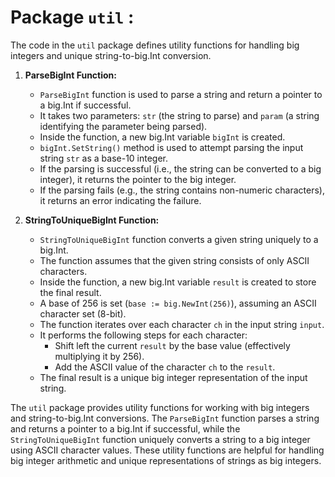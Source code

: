 # Package `util` :

The code in the `util` package defines utility functions for handling big integers and unique string-to-big.Int conversion.

1. **ParseBigInt Function:**
   - `ParseBigInt` function is used to parse a string and return a pointer to a big.Int if successful.
   - It takes two parameters: `str` (the string to parse) and `param` (a string identifying the parameter being parsed).
   - Inside the function, a new big.Int variable `bigInt` is created.
   - `bigInt.SetString()` method is used to attempt parsing the input string `str` as a base-10 integer.
   - If the parsing is successful (i.e., the string can be converted to a big integer), it returns the pointer to the big integer.
   - If the parsing fails (e.g., the string contains non-numeric characters), it returns an error indicating the failure.

2. **StringToUniqueBigInt Function:**
   - `StringToUniqueBigInt` function converts a given string uniquely to a big.Int.
   - The function assumes that the given string consists of only ASCII characters.
   - Inside the function, a new big.Int variable `result` is created to store the final result.
   - A base of 256 is set (`base := big.NewInt(256)`), assuming an ASCII character set (8-bit).
   - The function iterates over each character `ch` in the input string `input`.
   - It performs the following steps for each character:
     - Shift left the current `result` by the base value (effectively multiplying it by 256).
     - Add the ASCII value of the character `ch` to the `result`.
   - The final result is a unique big integer representation of the input string.


The `util` package provides utility functions for working with big integers and string-to-big.Int conversions. The `ParseBigInt` function parses a string and returns a pointer to a big.Int if successful, while the `StringToUniqueBigInt` function uniquely converts a string to a big integer using ASCII character values. These utility functions are helpful for handling big integer arithmetic and unique representations of strings as big integers.
